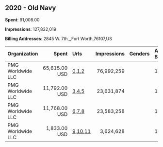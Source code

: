 ## 2020 - Old Navy 
**Spent**: 91,008.00

**Impressions**: 127,832,019

**Billing Addresses**: 2845 W. 7th,,,Fort Worth,76107,US

|Organization|Spent|Urls|Impressions|Genders|Age Brackets|Country Codes|
|:---|---:|:---|---:|:---|:---|:---|
|PMG Worldwide  LLC|65,615.00 USD|[0](https://www.snap.com/political-ads/asset/185d16aeb00107b7b20fff0cbad6f35065b6e93ad0f6b4625a56ba0a531a7c65?mediaType=mp4),[1](https://www.snap.com/political-ads/asset/f32e4467e5201c8006e9e6a070f14975762c240b0eb19d330c02f9d11ff3893f?mediaType=mp4),[2](https://www.snap.com/political-ads/asset/1abaf4c0a2e37abb54d33784c08a9a53fb4d0eb51a3f2d68bbc38b2e9ac579c7?mediaType=mp4)|76,992,259||18+|united states|
|PMG Worldwide  LLC|11,792.00 USD|[3](https://www.snap.com/political-ads/asset/f58a045896c74d7df41a2024ccf4f521607f11d4ef55a2145a96c1aadccd7e10?mediaType=mp4),[4](https://www.snap.com/political-ads/asset/fc9c4eb4f9454d736e3e46da235d54b294c79f228d99fdd009c8fe47a5d17df3?mediaType=mp4),[5](https://www.snap.com/political-ads/asset/d2c98bc83379cf908d99aba653514c894bd7d0d83250dc8de23793770c25560a?mediaType=mp4)|23,631,874||18+|united states|
|PMG Worldwide  LLC|11,768.00 USD|[6](https://www.snap.com/political-ads/asset/570db7f3b61187ff1cf8db6a2511e6e511bbb8b17f1fe6401a1095123d21c1b0?mediaType=mp4),[7](https://www.snap.com/political-ads/asset/13fdea3bae5c2f4de8fc6efd12b156570c9e0f005530025d9a370b3160a4f9d2?mediaType=mp4),[8](https://www.snap.com/political-ads/asset/f706a8ba15d330bdebc5e2790b4e77742bc2c835a1b7fffde4360d23fadb940b?mediaType=mp4)|23,583,258||18+|united states|
|PMG Worldwide  LLC|1,833.00 USD|[9](https://www.snap.com/political-ads/asset/695a8c5fbef8f657de28dd81cbe2f129d7251af0743300d889ff357520e72bf7?mediaType=mp4),[10](https://www.snap.com/political-ads/asset/eba4464aba44621eb10aaa3f0088b82b245a0db2565d201c7d734d29b82512e0?mediaType=mp4),[11](https://www.snap.com/political-ads/asset/e505fdfb59efadb203052479358dd9c767307ea5016ff043c400c79a815ffdc9?mediaType=mp4)|3,624,628||18+|united states|
